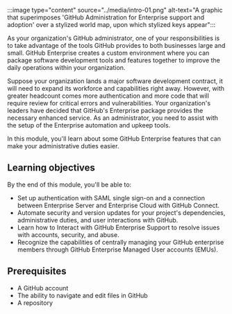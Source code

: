 :::image type="content" source="../media/intro-01.png" alt-text="A graphic that superimposes 'GitHub Administration for Enterprise support and adoption' over a stylized world map, upon which stylized keys appear":::

As your organization's GitHub administrator, one of your responsibilities is to take advantage of the tools GitHub provides to both businesses large and small. GitHub Enterprise creates a custom environment where you can package software development tools and features together to improve the daily operations within your organization.

Suppose your organization lands a major software development contract, it will need to expand its workforce and capabilities right away. However, with greater headcount comes more authentication and more code that will require review for critical errors and vulnerabilities. Your organization's leaders have decided that GitHub's Enterprise package provides the necessary enhanced service. As an administrator, you need to assist with the setup of the Enterprise automation and upkeep tools.

In this module, you'll learn about some GitHub Enterprise features that can make your administrative duties easier.

## Learning objectives

By the end of this module, you'll be able to:

- Set up authentication with SAML single sign-on and a connection between Enterprise Server and Enterprise Cloud with GitHub Connect.
- Automate security and version updates for your project's dependencies, administrative duties, and user interactions with GitHub.
- Learn how to Interact with GitHub Enterprise Support to resolve issues with accounts, security, and abuse.
- Recognize the capabilities of centrally managing your GitHub enterprise members through GitHub Enterprise Managed User accounts (EMUs).

## Prerequisites

- A GitHub account
- The ability to navigate and edit files in GitHub
- A repository
